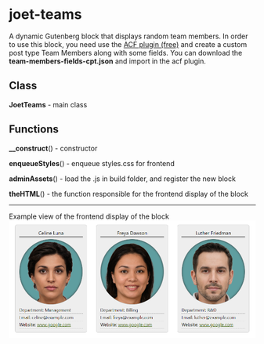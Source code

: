 # joet-teams
A dynamic Gutenberg block that displays random team members.
In order to use this block, you need use the [ACF plugin (free)](https://wordpress.org/plugins/advanced-custom-fields/) and create a custom post type Team Members along with some fields.
You can download the **team-members-fields-cpt.json** and import in the acf plugin.

## Class
**JoetTeams** - main class

## Functions

**__construct**() - constructor

**enqueueStyles**() - enqueue styles.css for frontend

**adminAssets**() - load the .js in build folder, and register the new block

**theHTML**() - the function responsible for the frontend display of the block

---

Example view of the frontend display of the block 
![Example View of Joet Teams in the frontend](/example-view.png)
